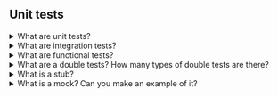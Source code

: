 ## Unit tests

<details>
<summary>What are unit tests?</summary>
**Unit tests** are tests that checks if a single module works fine. The single module is tested without external dependencies.
</details>

<details>
<summary>What are integration tests?</summary>
**Integration tests** are tests for checking if different modules can work together.
</details>


<details>
<summary>What are functional tests?</summary>
**Functional tests** are tests that check if an application functionality works fine. Functional tests are done on the complete application.
</details>

<details>
<summary>What are a double tests? How many types of double tests are there?</summary>

**Test doubles** are classes that replicate external components that could be required for a unit test, like a database or a network connection.

There are three types of test double:
* **Fake**: fake class simulating the real class. The code is optimized for testing
* **Stub**: returns a pre-defined data
* **Mock**: record interactions during test. For example it can test count how many times a method of a class was called.

</details>


<details>
<summary>What is a stub?</summary>

A **stub** is a fake object that returns a fixed value.

</details>

<details>
<summary>What is a mock? Can you make an example of it?</summary>

A **mock** is a smarter stub. A mock says if the tests passed or failed. It does so by verifying whether the object under test called the fake object as expected (i.e. the proper methods were called).

</details>
